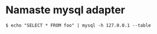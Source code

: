 Namaste mysql adapter
=====================

```
$ echo "SELECT * FROM foo" | mysql -h 127.0.0.1 --table
```